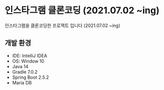 # 인스타그램 클론코딩 (2021.07.02 ~ing)
인스타그램을 클론코딩한 프로젝트 입니다  (2021.07.02 ~ing)

## 개발 환경 ##
- IDE: IntelliJ IDEA
- OS: Window 10
- Java 14
- Gradle 7.0.2
- Spring Boot 2.5.2
- Maria DB

